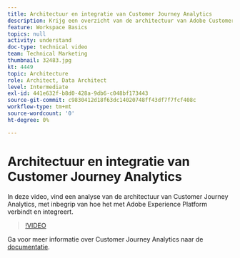 ```yaml
---
title: Architectuur en integratie van Customer Journey Analytics
description: Krijg een overzicht van de architectuur van Adobe Customer Journey Analytics, inclusief hoe deze verbinding maakt met en integreert met Adobe Experience Platform.
feature: Workspace Basics
topics: null
activity: understand
doc-type: technical video
team: Technical Marketing
thumbnail: 32483.jpg
kt: 4449
topic: Architecture
role: Architect, Data Architect
level: Intermediate
exl-id: 441e632f-b8d0-428a-9db6-c048bf173443
source-git-commit: c9830412d18f63dc14020748ff43df7f7fcf408c
workflow-type: tm+mt
source-wordcount: '0'
ht-degree: 0%

---
```


# Architectuur en integratie van Customer Journey Analytics

In deze video, vind een analyse van de architectuur van Customer Journey Analytics, met inbegrip van hoe het met Adobe Experience Platform verbindt en integreert.

>[!VIDEO](https://video.tv.adobe.com/v/32483/?learn=on&quality=12)

Ga voor meer informatie over Customer Journey Analytics naar de [documentatie](https://experienceleague.adobe.com/docs/analytics-platform/using/cja-landing.html).
